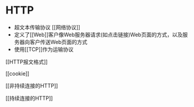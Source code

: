 # HTTP


- 超文本传输协议
  [[网络协议]]
- 定义了[[Web]]客户像Web服务器请求(如点击链接)Web页面的方式，以及服务器向客户传送Web页面的方式
- 使用[[TCP]]作为运输协议

[[HTTP报文格式]]

[[cookie]]

[[非持续连接的HTTP]]

[[持续连接的HTTP]]
